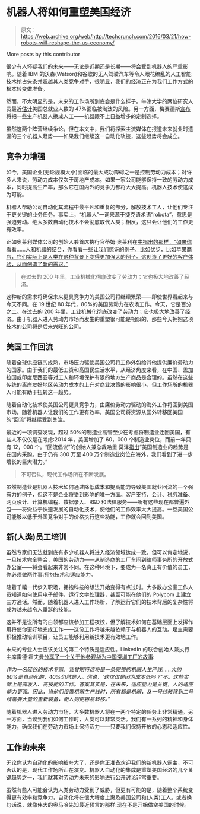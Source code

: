 # 机器人将如何重塑美国经济

> 原文：<https://web.archive.org/web/http://techcrunch.com/2016/03/21/how-robots-will-reshape-the-us-economy/>

More posts by this contributor

很少有人怀疑我们的未来——无论是近期还是长期——将会受到机器人的严重影响。随着 IBM 的沃森(Watson)和谷歌的无人驾驶汽车等令人眼花缭乱的人工智能技术抢占头条并超越其人类竞争对手，很明显，我们的经济正在为我们工作方式的根本转变做准备。

然而，不太明显的是，未来的工作场所到底会是什么样子。牛津大学的两位研究人员最近[估计](https://web.archive.org/web/20230314085916/http://www.oxfordmartin.ox.ac.uk/downloads/academic/The_Future_of_Employment.pdf)美国总就业人数的 47%面临被淘汰的风险。另一方面，梅赛德斯[宣布](https://web.archive.org/web/20230314085916/http://jalopnik.com/mercedes-will-reduce-robots-on-production-line-employ-1761720298)将把一些生产机器人换成人工——机器跟不上日益增多的定制选择。

虽然这两个阵营继续争论，但在本文中，我们将探索主流媒体在报道未来就业时遗漏的三个机器人趋势——如果我们继续这一自动化轨迹，这些趋势将会成立。

## 竞争力增强

如今，美国企业(无论规模大小)面临的最大成功障碍之一是控制劳动力成本；对许多人来说，劳动力成本仅次于房地产成本。如果一家公司能够保持一致的劳动力成本，同时提高生产率，那么它在国内外的竞争力都将大大提高。机器人技术使这成为可能。

机器人帮助公司自动化其流程中最平凡和重复的部分，解放技术工人，让他们专注于更关键的业务任务。事实上，“机器人”一词来源于捷克语术语“robota”，意思是强迫劳动。绝大多数自动化技术不会彻底取代人类；相反，这只会让他们的工作更有效率。

正如奥莱利媒体公司的创始人兼首席执行官蒂姆·奥莱利在[中指出的那样，“如果你看看……人和机器的结合，你看看一些让我们惊讶的例子，比如优步，比如苹果商店，它们实际上是人类在这种背景下变得更加强大的例子。这创造了更好的客户体验，从而创造了新的需求。”](https://web.archive.org/web/20230314085916/http://www.mckinsey.com/global-themes/employment-and-growth/automation-jobs-and-the-future-of-work)

> 在过去的 200 年里，工业机械化彻底改变了劳动力；它也极大地改善了经济。

这种新的需求将确保未来更具竞争力的美国公司将继续繁荣——即使世界看起来与今天不同。在 19 世纪 80 年代，80%的美国劳动力在农场工作。今天，它是百分之二。在过去的 200 年里，工业机械化彻底改变了劳动力；它也极大地改善了经济。由于机器人进入劳动力市场而发生的重塑很可能是相似的，那些今天拥抱这项技术的公司将是后来兴旺的公司。

## 美国工作回流

随着全球供应链的成熟，市场压力驱使美国公司将工作外包给其他提供廉价劳动力的国家。由于我们的最低工资和高国民生活水平，从经济角度来看，在中国、孟加拉国或印度尼西亚等对工人和环境保护有限的地方生产商品是合理的。虽然在这些传统的离岸友好地区劳动力成本的上升对商业决策的影响很小，但工作场所的机器人可能有助于扭转这一趋势。

随着自动化技术使美国公司更具竞争力，由廉价劳动力驱动的海外工作将回到美国市场。随着机器人让我们的工作更有效率，美国公司将资源从国外转移回美国的“回流”将继续受到关注。

最近的一项调查发现，超过 50%的制造业高管至少在考虑将制造业迁回美国，有些人不仅仅是在考虑:2014 年，美国增加了 60，000 个制造业岗位，而前一年只有 12，000 个。“回流倡议”的创始人兼总裁哈里·莫泽[指出](https://web.archive.org/web/20230314085916/http://www.marketwatch.com/story/us-flips-the-script-on-jobs-reshoring-finally-outpaced-offshoring-in-2014-2015-05-01)“美国制造业的趋势是在国内采购。由于仍有 300 万至 400 万个制造业岗位在海外，我们看到了进一步增长的巨大潜力。”

> 不可否认，现代工作场所在不断发展。

虽然制造业是机器人技术如何通过降低成本和提高能力导致美国就业回流的一个强有力的例子，但这不是企业将受到影响的唯一方面。客户支持、会计、税务准备、网页设计、计算机编程、数据录入、R&D 和法律服务——所有这些现在都普遍外包——将受益于快速发展的自动化技术，使他们的工作效率大大提高。一旦美国公司能够以低于外国竞争对手的价格执行这些功能，工作就会回到美国。

## 新(人类)员工培训

虽然专家们无法就到底有多少机器人将进入经济领域达成一致，但可以肯定地说，一旦技术完全整合，美国的劳动力——从制造商的工厂车间到律师事务所的开放式办公室——将会看起来非常不同。在这种环境下，要成为一名真正有价值的员工，你必须做两件事:拥抱技术和适应能力。

随着千禧一代步入职场，拥抱科技的想法开始变得有点过时。大多数办公室工作人员知道如何使用电子邮件，运行文字处理器，甚至可能在他们的 Polycom 上建立三方通话。然而，随着机器人进入工作场所，了解运行它们的技术背后的复杂性将成为越来越令人垂涎的技能。

这并不是说所有的白领都应该参加工程夜校，但了解技术如何在基础层面上发挥作用将使你更好地完成工作——这份工作将越来越依赖于与机器人的互动。雇主需要积极推动培训项目，让员工能够利用新技术更有效地工作。

未来的专业人士应该关注的第二个特质是适应性。LinkedIn 的联合创始人兼执行主席雷德·霍夫曼[分享了一个关于他参观华为中国深圳工厂的故事](https://web.archive.org/web/20230314085916/http://jobmarketmonitor.com/2014/12/06/automation-jobs-and-the-future-of-work-theres-always-painful-dislocation/):

*作为一名硅谷的技术专家，我曾期待这将是一条完整的机器人生产线……大约 60%是自动化的，40%仍然是人。你说，‘这仅仅是因为成本低吗？’不。这些实际上是高收入、高技能的工作。答案其实是，在未来，适应能力是关键，人的适应能力更强。因此，当他们设置机器生产线时，所有都是机器，从一号线转移到二号线需要大量的重新装备，而人则更容易转移。”*

随着机器人进入劳动力市场，大多数机器人将在一两个特定的任务上非常精通。另一方面，当谈到我们如何工作时，人类可以非常灵活。我们有一系列的精神和身体能力，确保我们在劳动力市场上保持活力——只要我们保持开放的心态和适应性。

## 工作的未来

无论你认为自动化的影响被夸大了，还是你正准备欢迎我们的新机器人霸主，不可否认的是，现代工作场所正在演变。机器人自动化的集成是重塑美国经济的几个关键趋势之一，我们就其对劳动力未来的影响进行公开讨论非常重要。

虽然有些人可能会认为人类劳动力受到了威胁，但更有可能的是，随着整个系统变得更有效率和竞争力，自动化将在很大程度上惠及美国公司和(人类)工人。或者换句话说，就像伟大的奥马哈先知最近预言的那样:现在不是开始做空美国的时候。